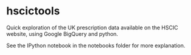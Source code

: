 # hscictools

Quick exploration of the UK prescription data available on the HSCIC website, using Google BigQuery and python.

See the IPython notebook in the notebooks folder for more explanation.
